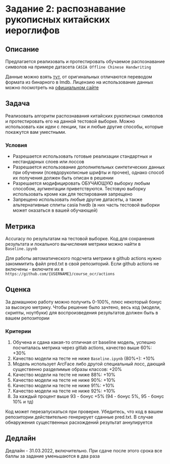 # Задание 2: распознавание рукописных китайских иероглифов

## Описание

Предлагается реализовать и протестировать обучаемое распознавание символов на примере датасета `CASIA Offline Chinese Handwriting`

Данные можно взять [тут](https://disk.yandex.ru/d/xY5CBA77vwkVew), от оригинальных отличаются переводом формата из бинарного в lmdb. Лицензию на использование данных можно посмотреть на [официальном сайте](http://www.nlpr.ia.ac.cn/databases/handwriting/Application_form.html)

## Задача

Реализовать алгоритм распознавания китайских рукописных символов и протестировать его на данной тестовой выборке. Можно использовать как идеи с лекции, так и любые другие способы, которые покажутся вам уместными.

### Условия

- Разрешается использовать готовые реализации стандартных и нестандарных слоев или лоссов
- Разрешается использование дополнительных синтетических данных при обучении (псевдорукописные шрифты и прочее), однако способ их получения должен быть описан в решении
- Разрешается модифицировать ОБУЧАЮЩУЮ выборку любым способом, аугментации приветствуются. Тестовую выборку использовать кроме как для тестирования запрещено
- Запрещено использовать любые другие датасеты, а также альтернативные сплиты casia hwdb (в них часть тестовой выборки может оказаться в вашей обучающей)

## Метрика

Accuracy по результатам на тестовой выборке. Код для сохранения результата и локального вычисления метрики можно найти в `Baseline.ipynb`

Для работы автоматического подсчета метрики в github actions нужно закоммитить файл pred.txt в свой репозиторий. Если github actions не включены - включите их в `https://github.com/{USERNAME}/course_ocr/actions`

## Оценка

За домашнюю работу можно получить 0-100%, плюс некоторый бонус за высокую метрику. Чтобы решение было зачтено, весь код (модели, скрипты, ноутбуки) для воспроизведения результатов должен быть в вашем репозитории

### Критерии

1. Обучена и сдана какая-то отличная от baseline модель, успешно посчиталась метрика через gitlab actions, качество выше 60%: +30%
2. Качество модели на тесте не ниже `Baseline.ipynb` (80%+): +10%
3. Модель использует ArcFace либо другой специальный лосс, дающий существенно разделимые образы классов: +20%
4. Качество модели на тесте не ниже 88%: +10%
5. Качество модели на тесте не ниже 90%: +10%
6. Качество модели на тесте не ниже 91%: +10%
7. Качество модели на тесте не ниже 92%: +10%
8. За каждый процент выше 93 - бонус +5% (94 - бонус 5%, 95 - бонус 10% и тд)

Код может перезапускаться при проверке. Убедитесь, что код в вашем репозитории действительно генерирует сданные pred.txt. В случае обнаружения существенных расхождений результат аннулируется

## Дедлайн

Дедлайн - 31.03.2022, включительно. При сдаче после этого срока все баллы за задание уменьшаются в два раза

